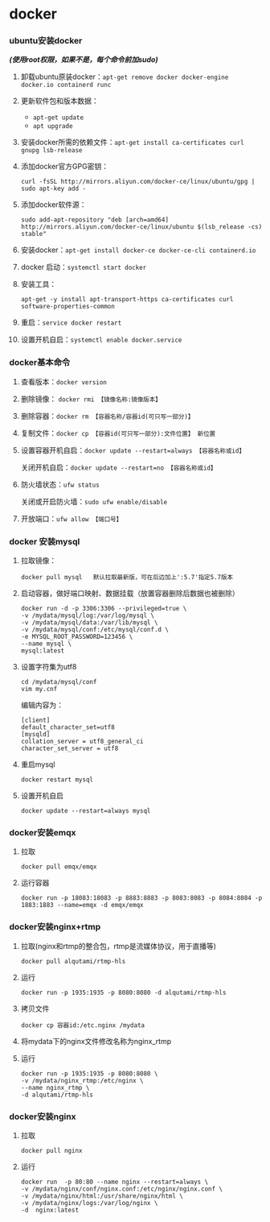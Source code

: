 # docker

### ubuntu安装docker

___(使用root权限，如果不是，每个命令前加sudo)___

1. 卸载ubuntu原装docker：`apt-get remove docker docker-engine docker.io containerd runc`

2. 更新软件包和版本数据：

   * `apt-get update`
   * `apt upgrade`

3. 安装docker所需的依赖文件：`apt-get install ca-certificates curl gnupg lsb-release`

4. 添加docker官方GPG密钥：

   `curl -fsSL http://mirrors.aliyun.com/docker-ce/linux/ubuntu/gpg | sudo apt-key add -`

5. 添加docker软件源：

   `sudo add-apt-repository "deb [arch=amd64] http://mirrors.aliyun.com/docker-ce/linux/ubuntu $(lsb_release -cs) stable"`

6. 安装docker：`apt-get install docker-ce docker-ce-cli containerd.io`

7. docker 启动：`systemctl start docker`

8. 安装工具：

   `apt-get -y install apt-transport-https ca-certificates curl software-properties-common`

9. 重启：`service docker restart`

10. 设置开机自启：`systemctl enable docker.service`

### docker基本命令

1. 查看版本：`docker version`

2. 删除镜像： `docker rmi 【镜像名称:镜像版本】`

3. 删除容器：`docker rm 【容器名称/容器id(可只写一部分)】`

4. 复制文件：`docker cp 【容器id(可只写一部分):文件位置】 新位置`

5. 设置容器开机自启：`docker update --restart=always 【容器名称或id】`

   关闭开机自启：`docker update --restart=no 【容器名称或id】`

6. 防火墙状态：`ufw status`

   关闭或开启防火墙：`sudo ufw enable/disable`

7. 开放端口：`ufw allow 【端口号】`

### docker 安装mysql

1. 拉取镜像：

   ```
   docker pull mysql   默认拉取最新版，可在后边加上':5.7'指定5.7版本
   ```

2. 启动容器，做好端口映射、数据挂载（放置容器删除后数据也被删除）

   ```
   docker run -d -p 3306:3306 --privileged=true \
   -v /mydata/mysql/log:/var/log/mysql \
   -v /mydata/mysql/data:/var/lib/mysql \
   -v /mydata/mysql/conf:/etc/mysql/conf.d \
   -e MYSQL_ROOT_PASSWORD=123456 \
   --name mysql \
   mysql:latest
   ```

3. 设置字符集为utf8

   ```
   cd /mydata/mysql/conf
   vim my.cnf
   ```

   编辑内容为：

   ```
   [client]
   default_character_set=utf8
   [mysqld]
   collation_server = utf8_general_ci
   character_set_server = utf8
   ```

4. 重启mysql

   ```
   docker restart mysql
   ```

   

5. 设置开机自启

   ```
   docker update --restart=always mysql
   ```

### docker安装emqx

1. 拉取

   ```
   docker pull emqx/emqx
   ```

   

2. 运行容器

   ```
   docker run -p 18083:18083 -p 8883:8883 -p 8083:8083 -p 8084:8084 -p 1883:1883 --name=emqx -d emqx/emqx
   ```

### docker安装nginx+rtmp

1. 拉取(nginx和rtmp的整合包，rtmp是流媒体协议，用于直播等)

   ```
   docker pull alqutami/rtmp-hls
   ```

2. 运行

   ```
   docker run -p 1935:1935 -p 8080:8080 -d alqutami/rtmp-hls
   ```

3. 拷贝文件

   ```
   docker cp 容器id:/etc.nginx /mydata
   ```

4. 将mydata下的nginx文件修改名称为nginx_rtmp

5. 运行

   ```
   docker run -p 1935:1935 -p 8080:8080 \
   -v /mydata/nginx_rtmp:/etc/nginx \
   --name nginx_rtmp \
   -d alqutami/rtmp-hls
   ```

### docker安装nginx

1. 拉取

   ```
   docker pull nginx
   ```

2. 运行

   ```
   docker run  -p 80:80 --name nginx --restart=always \
   -v /mydata/nginx/conf/nginx.conf:/etc/nginx/nginx.conf \
   -v /mydata/nginx/html:/usr/share/nginx/html \
   -v /mydata/nginx/logs:/var/log/nginx \
   -d  nginx:latest
   ```

   